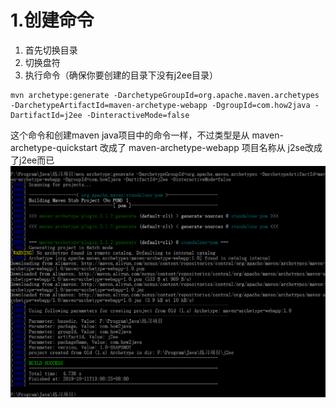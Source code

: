 # 1.创建命令
1. 首先切换目录
2. 切换盘符
3. 执行命令（确保你要创建的目录下没有j2ee目录）
~~~
mvn archetype:generate -DarchetypeGroupId=org.apache.maven.archetypes -DarchetypeArtifactId=maven-archetype-webapp -DgroupId=com.how2java -DartifactId=j2ee -DinteractiveMode=false
~~~
这个命令和创建maven java项目中的命令一样，不过类型是从
maven-archetype-quickstart 改成了 maven-archetype-webapp
项目名称从 j2se改成了j2ee而已
![](../../images/maven命令创建web项目.jpg)